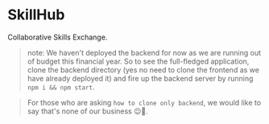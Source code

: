 # SkillHub
Collaborative Skills Exchange.

> note: We haven't deployed the backend for now as we are running out of budget this financial year. So to see the full-fledged application, clone the backend directory (yes no need to clone the frontend as we have already deployed it) and fire up the backend server by running `npm i && npm start`.

> For those who are asking `how to clone only backend`, we would like to say that's none of our business 😉🤪.

